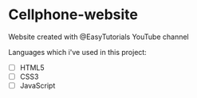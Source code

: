 # Cellphone-website
Website created with @EasyTutorials YouTube channel 

Languages which i've used in this project: 
- [ ] HTML5
- [ ] CSS3
- [ ] JavaScript
